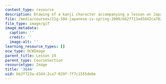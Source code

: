 ```yaml
---
content_type: resource
description: Drawing of a kanji character accompanying a lesson on Japanese.
file: /media/courses/21g-504-japanese-iv-spring-2009/bb2f723ad3d42ca7029f7f7c1555debe_3644.gif
file_type: image/gif
image_metadata:
  caption: ''
  credit: ''
  image-alt: ''
learning_resource_types: []
ocw_type: OCWImage
parent_title: Lesson 19
parent_type: CourseSection
resourcetype: Image
title: '3644'
uid: bb2f723a-d3d4-2ca7-029f-7f7c1555debe
---
```

